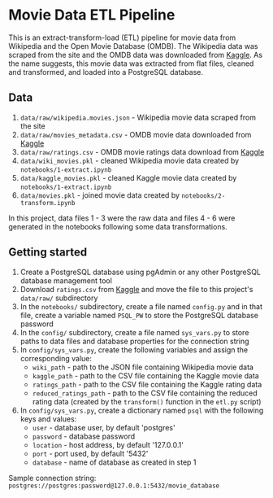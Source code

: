 # Movie Data ETL Pipeline

This is an extract-transform-load (ETL) pipeline for movie data from Wikipedia and the Open Movie Database (OMDB). The Wikipedia data was scraped from the site and the OMDB data was downloaded from [Kaggle](https://www.kaggle.com/rounakbanik/the-movies-dataset). As the name suggests, this movie data was extracted from flat files, cleaned and transformed, and loaded into a PostgreSQL database.

## Data

1. `data/raw/wikipedia.movies.json` - Wikipedia movie data scraped from the site
2. `data/raw/movies_metadata.csv` - OMDB movie data downloaded from [Kaggle](https://www.kaggle.com/rounakbanik/the-movies-dataset)
3. `data/raw/ratings.csv` - OMDB movie ratings data download from [Kaggle](https://www.kaggle.com/rounakbanik/the-movies-dataset)
4. `data/wiki_movies.pkl` - cleaned Wikipedia movie data created by `notebooks/1-extract.ipynb`
5. `data/kaggle_movies.pkl` - cleaned Kaggle movie data created by `notebooks/1-extract.ipynb`
6. `data/movies.pkl` - joined movie data created by `notebooks/2-transform.ipynb`

In this project, data files 1 - 3 were the raw data and files 4 - 6 were generated in the notebooks following some data transformations.

## Getting started

1. Create a PostgreSQL database using pgAdmin or any other PostgreSQL database management tool
2. Download `ratings.csv` from [Kaggle](https://www.kaggle.com/rounakbanik/the-movies-dataset) and move the file to this project's `data/raw/` subdirectory
3. In the `notebooks/` subdirectory, create a file named `config.py` and in that file, create a variable named `PSQL_PW` to store the PostgreSQL database password
4. In the `config/` subdirectory, create a file named `sys_vars.py` to store paths to data files and database properties for the connection string
5. In `config/sys_vars.py`, create the following variables and assign the corresponding value:
    - `wiki_path` - path to the JSON file containing Wikipedia movie data
    - `kaggle_path` - path to the CSV file containing the Kaggle movie data
    - `ratings_path` - path to the CSV file containing the Kaggle rating data
    - `reduced_ratings_path` - path to the CSV file containing the reduced rating data (created by the `transform()` function in the `etl.py` script)
6. In `config/sys_vars.py`, create a dictionary named `psql` with the following keys and values:
    - `user` - database user, by default 'postgres'
    - `password` - database password
    - `location` - host address, by default '127.0.0.1'
    - `port` - port used, by default '5432'
    - `database` - name of database as created in step 1

Sample connection string: `postgres://postgres:password@127.0.0.1:5432/movie_database`